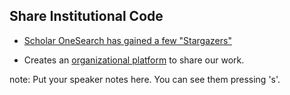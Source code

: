 <span class="fa fa-star fa-3x"></span>

##  Share Institutional Code

* [Scholar OneSearch has gained a few "Stargazers"](https://github.com/NEU-Libraries/scholar-onesearch/stargazers)

* Creates an [organizational platform](https://github.com/NEU-Libraries) to share our work.

note:
    Put your speaker notes here.
    You can see them pressing 's'.
